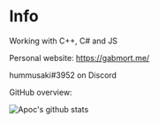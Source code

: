 # Info

Working with C++, C# and JS

Personal website: https://gabmort.me/

hummusaki#3952 on Discord

GitHub overview:

![Apoc's github stats](https://github-readme-stats.vercel.app/api?username=Apoc101&show_icons=true&theme=github_dark)
